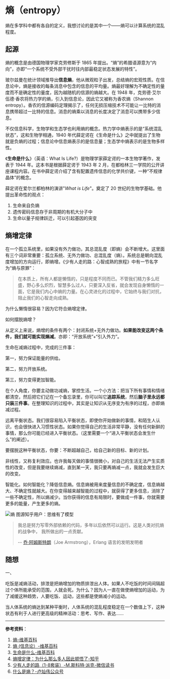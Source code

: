 # 熵（entropy）

熵在多学科中都有各自的定义，我想讨论的是其中一个——熵可以计算系统的混乱程度。

## 起源

熵的概念是由德国物理学家克劳修斯于 1865 年提出。“熵”的希腊语源意为“内向”，亦即“一个系统不受外部干扰时往内部最稳定状态发展的特性”。

玻尔兹曼在统计领域推导出**信息熵**，他从微观粒子出发，总结熵的宏观性质。在信息论中，熵是接收的每条消息中包含的信息的平均量。熵最好理解为不确定性的量度而不是确定性的量度，因为越随机的信源的熵越大。在 1948 年，克劳德·艾尔伍德·香农将热力学的熵，引入到信息论，因此它又被称为香农熵（Shannon entropy）。香农的信源编码定理揭示了，任何无损压缩技术不可能让一比特的消息携带超过一比特的信息。消息的熵乘以消息的长度决定了消息可以携带多少信息。

不仅信息科学，生物学和生态学也利用熵的概念。热力学中熵表示的是“系统混乱状态”，这和生物学相通，1940 年代薛定谔在《生命是什么》之中就提出了生物就是负熵的过程；信息论中信息熵表示的是信息量；生态学中熵表示的是生物多样性。

《**生命是什么**》（英语：What Is Life?）是物理学家薛定谔的一本生物学著作，发表于 1944 年。这本书是根据薛定谔于 1943 年 2 月，在都柏林三一学院的公开讲座课程内容。在书中薛定谔介绍了含有配置遗传信息的化学共价键，一种“不规律晶体”的概念。

薛定谔在爱尔兰都柏林的演讲"*What is Life*"。奠定了 20 世纪的生物学基础。他提出革命性的观点：

1. 生命来自负熵
2. 遗传密码信息存于非周期的有机大分子中
3. 生命以量子规律跃迁，可以引起基因的突变

## 熵增定律

在一个孤立系统里，如果没有外力做功，其总混乱度（即熵）会不断增大。这里面有三个词非常重要：孤立系统、无外力做功、总混乱度（熵）。系统总是朝向混乱度增加的方向运行，即熵增。《少有人走的路：心智成熟的旅程》中有一节名字为“熵与原罪”：

> 在本质上，所有人都是懒惰的，只是程度不同而已。不管我们精力多么旺盛，野心多么炽烈，智慧多么过人，只要深入反省，就会发现自身懒惰的一面，它是我们内心中熵的力量。在心灵进化的过程中，它始终与我们对抗，阻止我们的心智走向成熟。

为什么懒惰很容易？因为它符合熵增定律。

如何摆脱熵增？

从定义上来说，熵增的条件有两个：封闭系统+无外力做功。**如果能改变这两个条件，我们就可能实现熵减**。亦即：“开放系统”+“引入外力”。

生命在减熵过程中，完成的三件事：

第一，努力保证能量的供给。

第二，努力开放系统。

第三，努力变得更加智能。

在个人角度，你要主动做功减熵，掌控生活。一个小方法：把当下所有事情和情绪都清空，然后把它们记在一个备忘录里，你可以叫它**追踪系统**，然后**脑子里永远都只装三件事**。在整理知识的过程中，其实是让知识从无序变为有序的过程，亦即熵减过程。

远离平衡状态。我们很容易陷入平衡状态，即使你开始做新的事情，和陌生人认识，也会很快进入习惯性状态。如果你觉得自己的生活非常平静，没有任何新鲜的事情，那么你可能已经进入平衡状态。（这里需要一个“进入平衡状态会发生什么”的阐述）。

要摆脱这种平衡状态，你要：不断超越自己，给自己新的目标、新的计划。

非线性，又称复利效应。也许我每天做的事情很微小，对自己的生活无法产生实质性的改变，但是我要继续熵减，直到某一天，我只要再熵减一点，我就会发生巨大的改变。

智能化。如何智能化？降低信息熵。信息熵被用来度量信息的不确定度，信息熵越大、不确定性就越大。在你变得越来越智能的过程中，就获得了更多信息，消除了一些不确定性，所以熵减少。当你获得的信息有局限时，要做成一件事，你就需要更多的能量，产生更多的熵。

![熵](https://cdn.jsdelivr.net/gh/tianheg/static@main/img/entropy.jpg)
图源知乎用户：思维有了模型

> 我总是努力写零外部依赖的代码，多年以后依然可以运行。这是人类对抗熵的战争中， 我所做出的一点贡献。
>
> -- [乔·阿姆斯特朗](https://www.humio.com/whats-new/blog/why-we-chose-elm-for-humio-s-web-ui)（Joe Armstrong），Erlang 语言的发明发明者

## 随想

一、

吃饭是减熵活动，排泄是把熵增加的物质排泄出人体。如果人不吃饭的时间间隔超过个体所能承受的范围，人就会死。为什么？因为人一直在做使熵增加的运动，为了减缓这种趋势，人要吃饭、运动，这些都是使熵减小的运动。

当人体系统的熵达到某种平衡时，人体系统的混乱程度稳定在一个数值上下，这种状态有利于人进行更高级的精神活动：思考、写作、表达……

---

**参考资料**：

1. [熵-维基百科](https://zh.wikipedia.org/wiki/%E7%86%B5)
2. [熵 (信息论）-维基百科](https://zh.wikipedia.org/wiki/%E7%86%B5_(%E4%BF%A1%E6%81%AF%E8%AE%BA))
3. [生命是什么-维基百科](https://zh.wikipedia.org/wiki/%E7%94%9F%E5%91%BD%E6%98%AF%E4%BB%80%E4%B9%88)
4. [熵增定律：为什么那么多人因此顿悟了-知乎](https://zhuanlan.zhihu.com/p/72896309)
5. [少有人走的路（1-8套装）-M.斯科特·派克-微信读书](https://weread.qq.com/web/reader/1d2322d0720cbe751d2d787kc81322c012c81e728d9d180)
6. [什么是熵？-卢灿伟公众号](https://mp.weixin.qq.com/s/mmw-yrjks_bNO-4wKSIi2Q)
